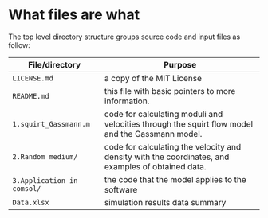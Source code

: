 

# What files are what

The top level directory structure groups source code and input files as follow:

| File/directory                   | Purpose |
| --------------                   | ------- |
| ```LICENSE.md```                 | a copy of the MIT License |
| ```README.md```                  | this file with basic pointers to more information. |
| ```1.squirt_Gassmann.m```        | code for calculating moduli and velocities through the squirt flow model and the Gassmann model. |
| ```2.Random medium/```           | code for calculating the velocity and density with the coordinates, and examples of obtained data.|
| ```3.Application in comsol/```   | the code that the model applies to the software |
| ```Data.xlsx```                  | simulation results data summary |

